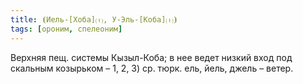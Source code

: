 ```yaml
---
title: ⦗Иель-[Хоба]⒯, У-Эль-[Коба]⒯⦘
tags: [ороним, спелеоним]
---
```


Верхняя пещ. системы Кызыл-Коба; в нее ведет низкий вход под скальным козырьком
– 1, 2, 3) ср. тюрк. ель, йель, джель – ветер.

